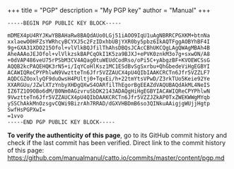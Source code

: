 +++
title = "PGP"
description = "My PGP key"
author = "Manual"
+++

```pgp
-----BEGIN PGP PUBLIC KEY BLOCK-----

mDMEX4pU4RYJKwYBBAHaRw8BAQdAUo0LGj51iAOO9IqU1uAgNBRRCPGXKM+btnNa
xxlaewO0HFZsYWRhcyBCYXJ5c2FzIDxhbUBjYXR0by5pbz6IkAQTFggAOBYhBF4I
9g+GXA31XDO215Ofol+vlVlkBQJfilThAhsDBQsJCAcCBhUKCQgLAgQWAgMBAh4B
AheAAAoJEJOfol+vlVlkzskBAPCqOkI1K5za9BJXJ+ePVK0znkM3o7g+sxwON/A8
+0dVAP486veU75rPSbM3CV4AQag0tuWEUdCodRso/oPi5C+yAbgzBF+KVOEWCSsG
AQQB2kcPAQEHQK3rN5+i/IqYCoHlKsz1MC1ESdBvSgSxrbu+QhGbedeViHgEGBYI
ACAWIQReCPYPhlwN9VwztteTn6Jfr5VZZAUCX4pU4QIbIAAKCRCTn6Jfr5VZZLF7
AQDCGZOoxlyQF9duOwsH4PUltj0+TqxEi/h+22tmYtsVPwD/Z3rkTUo5Keie92Ye
XXARGUu/JZwlXTzYnbyXHDgQXwS4OARfilThEgorBgEEAZdVAQUBAQdAkML4NeIS
IZ6TZ1O9OBo6dM/B0Nm0AGzvruSbDK2143ADAQgHiHgEGBYIACAWIQReCPYPhlwN
9VwztteTn6Jfr5VZZAUCX4pU4QIbDAAKCRCTn6Jfr5VZZJZkAP0TxZWEKWWgMYqb
ySSChAkkMnOzsgvCQWi9BizrAh7RRAD/dGXVHBDmB6so3QINkuAAigjgWUjjHgtp
SwfHsPGPXwI=
=1vvo
-----END PGP PUBLIC KEY BLOCK-----
```

**To verify the authenticity of this page**, go to its GitHub commit history and check if the last commit has been verified. Direct link to the commit history of this page: <https://github.com/manualmanul/catto.io/commits/master/content/pgp.md>
